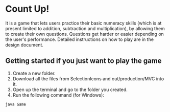 # Count Up!
It is a game that lets users practice their basic numeracy skills (which is at present limited to addition, subtraction and multiplication), by allowing them to create their own questions. Questions get harder or easier depending on the user's performance. Detailed instructions on how to play are in the design document.
## Getting started if you just want to play the game
1. Create a new folder.
2. Download all the files from SelectionIcons and out/production/MVC into it.
3. Open up the terminal and go to the folder you created.
4. Run the following command (for Windows):
```
java Game
```
